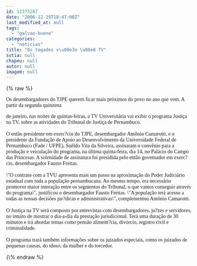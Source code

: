 ```yaml
---
id: 12375287
date: "2006-12-19T18:47:00Z"
last_modified_at: null
tags:
  - "galvao-bueno"
categories:
  - "noticias"
title: "Os togados v\u00e3o \u00e0 TV"
sutia: null
chapeu: null
autor: null
imagem: null
---
```

{\% raw %}
<p><P><FONT face=Verdana>Os desembargadores do TJPE querem ficar mais próximos do povo no ano que vem. A partir da segunda quinzena</p>
<p> de janeiro, nas noites de quintas-feiras, a TV Universitária vai exibir o programa Justiça na TV, sobre as atividades do Tribunal de Justiça de Pernambuco. <BR><BR>O então presidente em exerc?cio do TJPE, desembargador Antônio Camarotti, e o presidente da Fundação de Apoio ao Desenvolvimento da Universidade Federal de Pernambuco (Fade / UFPE), Suêldo Vita da Silveira, assinaram o convênio para a produção e veiculação do programa, na última quinta-feira, dia 14, no Palácio do Campo das Princesas. A solenidade de assinatura foi presidida pelo então governador em exerc?cio, desembargador Fausto Freitas.<BR><BR>\"O contrato com a TVU apresenta mais um passo na aproximação do Poder Judiciário estadual com toda a população pernambucana. Ao mesmo tempo, era necessário promover maior interação entre os segmentos do Tribunal, o que vamos conseguir através do programa\", justificou o desembargador Fausto Freitas. \"A população terá acesso a todas as nossas decisões jur?dicas e administrativas\", complementou Antônio Camarotti.<BR><BR>O Justiça na TV será composto por entrevistas com desembargadores, ju?zes e servidores, no intuito de mostrar o dia-a-dia da prestação jurisdicional. Terá uma duração de 30 minutos e irá abordar temas como pensão aliment?cia, divórcio, registro civil e criminalidade. <BR><BR>O programa trará também informações sobre os juizados especiais, como os juizados de pequenas causas, do idoso, da mulher e do torcedor. <BR></FONT></P> </p>
{\% endraw %}